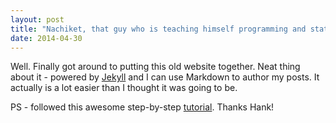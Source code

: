 ```yaml
---
layout: post
title: "Nachiket, that guy who is teaching himself programming and statistics to be a data scientist, Launches Site"
date: 2014-04-30
---
```


Well. Finally got around to putting this old website together. Neat thing about it - powered by [Jekyll](http://jekyllrb.com) and I can use Markdown to author my posts. It actually is a lot easier than I thought it was going to be.

PS - followed this awesome step-by-step [tutorial](http://jmcglone.com/guides/github-pages/). Thanks Hank!
